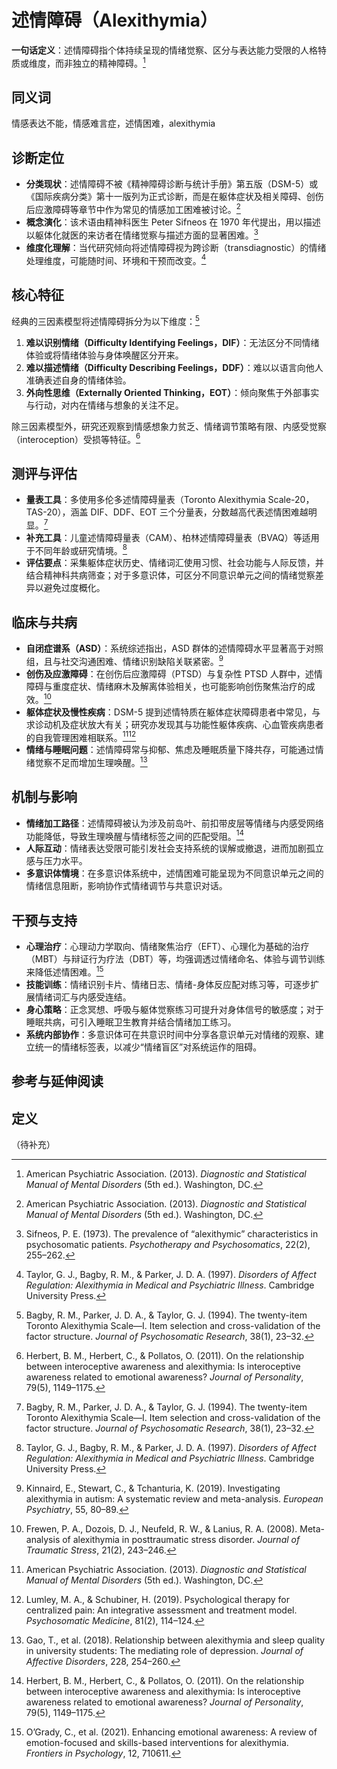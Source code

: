 # 述情障碍（Alexithymia）

**一句话定义**：述情障碍指个体持续呈现的情绪觉察、区分与表达能力受限的人格特质或维度，而非独立的精神障碍。[^述情障碍-apa]

## 同义词

情感表达不能，情感难言症，述情困难，alexithymia

## 诊断定位

- **分类现状**：述情障碍不被《精神障碍诊断与统计手册》第五版（DSM-5）或《国际疾病分类》第十一版列为正式诊断，而是在躯体症状及相关障碍、创伤后应激障碍等章节中作为常见的情感加工困难被讨论。[^述情障碍-apa]
- **概念演化**：该术语由精神科医生 Peter Sifneos 在 1970 年代提出，用以描述以躯体化就医的来访者在情绪觉察与描述方面的显著困难。[^述情障碍-sifneos]
- **维度化理解**：当代研究倾向将述情障碍视为跨诊断（transdiagnostic）的情绪处理维度，可能随时间、环境和干预而改变。[^述情障碍-taylor]

## 核心特征

经典的三因素模型将述情障碍拆分为以下维度：[^述情障碍-tas]

1. **难以识别情绪（Difficulty Identifying Feelings，DIF）**：无法区分不同情绪体验或将情绪体验与身体唤醒区分开来。
2. **难以描述情绪（Difficulty Describing Feelings，DDF）**：难以以语言向他人准确表述自身的情绪体验。
3. **外向性思维（Externally Oriented Thinking，EOT）**：倾向聚焦于外部事实与行动，对内在情绪与想象的关注不足。

除三因素模型外，研究还观察到情感想象力贫乏、情绪调节策略有限、内感受觉察（interoception）受损等特征。[^述情障碍-herbert]

## 测评与评估

- **量表工具**：多使用多伦多述情障碍量表（Toronto Alexithymia Scale-20，TAS-20），涵盖 DIF、DDF、EOT 三个分量表，分数越高代表述情困难越明显。[^述情障碍-tas]
- **补充工具**：儿童述情障碍量表（CAM）、柏林述情障碍量表（BVAQ）等适用于不同年龄或研究情境。[^述情障碍-taylor]
- **评估要点**：采集躯体症状历史、情绪词汇使用习惯、社会功能与人际反馈，并结合精神科共病筛查；对于多意识体，可区分不同意识单元之间的情绪觉察差异以避免过度概化。

## 临床与共病

- **自闭症谱系（ASD）**：系统综述指出，ASD 群体的述情障碍水平显著高于对照组，且与社交沟通困难、情绪识别缺陷关联紧密。[^述情障碍-asd]
- **创伤及应激障碍**：在创伤后应激障碍（PTSD）与复杂性 PTSD 人群中，述情障碍与重度症状、情绪麻木及解离体验相关，也可能影响创伤聚焦治疗的成效。[^述情障碍-frewen]
- **躯体症状及慢性疾病**：DSM-5 提到述情特质在躯体症状障碍患者中常见，与求诊动机及症状放大有关；研究亦发现其与功能性躯体疾病、心血管疾病患者的自我管理困难相联系。[^述情障碍-apa][^述情障碍-lumley]
- **情绪与睡眠问题**：述情障碍常与抑郁、焦虑及睡眠质量下降共存，可能通过情绪觉察不足而增加生理唤醒。[^述情障碍-gao]

## 机制与影响

- **情绪加工路径**：述情障碍被认为涉及前岛叶、前扣带皮层等情绪与内感受网络功能降低，导致生理唤醒与情绪标签之间的匹配受阻。[^述情障碍-herbert]
- **人际互动**：情绪表达受限可能引发社会支持系统的误解或撤退，进而加剧孤立感与压力水平。
- **多意识体情境**：在多意识体系统中，述情困难可能呈现为不同意识单元之间的情绪信息阻断，影响协作式情绪调节与共意识对话。

## 干预与支持

- **心理治疗**：心理动力学取向、情绪聚焦治疗（EFT）、心理化为基础的治疗（MBT）与辩证行为疗法（DBT）等，均强调透过情绪命名、体验与调节训练来降低述情困难。[^述情障碍-ogrady]
- **技能训练**：情绪识别卡片、情绪日志、情绪-身体反应配对练习等，可逐步扩展情绪词汇与内感受连结。
- **身心策略**：正念冥想、呼吸与躯体觉察练习可提升对身体信号的敏感度；对于睡眠共病，可引入睡眠卫生教育并结合情绪加工练习。
- **系统内部协作**：多意识体可在共意识时间中分享各意识单元对情绪的观察、建立统一的情绪标签表，以减少“情绪盲区”对系统运作的阻碍。

## 参考与延伸阅读

[^述情障碍-apa]: American Psychiatric Association. (2013). *Diagnostic and Statistical Manual of Mental Disorders* (5th ed.). Washington, DC.
[^述情障碍-sifneos]: Sifneos, P. E. (1973). The prevalence of “alexithymic” characteristics in psychosomatic patients. *Psychotherapy and Psychosomatics*, 22(2), 255–262.
[^述情障碍-taylor]: Taylor, G. J., Bagby, R. M., & Parker, J. D. A. (1997). *Disorders of Affect Regulation: Alexithymia in Medical and Psychiatric Illness*. Cambridge University Press.
[^述情障碍-tas]: Bagby, R. M., Parker, J. D. A., & Taylor, G. J. (1994). The twenty-item Toronto Alexithymia Scale—I. Item selection and cross-validation of the factor structure. *Journal of Psychosomatic Research*, 38(1), 23–32.
[^述情障碍-herbert]: Herbert, B. M., Herbert, C., & Pollatos, O. (2011). On the relationship between interoceptive awareness and alexithymia: Is interoceptive awareness related to emotional awareness? *Journal of Personality*, 79(5), 1149–1175.
[^述情障碍-asd]: Kinnaird, E., Stewart, C., & Tchanturia, K. (2019). Investigating alexithymia in autism: A systematic review and meta-analysis. *European Psychiatry*, 55, 80–89.
[^述情障碍-frewen]: Frewen, P. A., Dozois, D. J., Neufeld, R. W., & Lanius, R. A. (2008). Meta-analysis of alexithymia in posttraumatic stress disorder. *Journal of Traumatic Stress*, 21(2), 243–246.
[^述情障碍-lumley]: Lumley, M. A., & Schubiner, H. (2019). Psychological therapy for centralized pain: An integrative assessment and treatment model. *Psychosomatic Medicine*, 81(2), 114–124.
[^述情障碍-gao]: Gao, T., et al. (2018). Relationship between alexithymia and sleep quality in university students: The mediating role of depression. *Journal of Affective Disorders*, 228, 254–260.
[^述情障碍-ogrady]: O’Grady, C., et al. (2021). Enhancing emotional awareness: A review of emotion-focused and skills-based interventions for alexithymia. *Frontiers in Psychology*, 12, 710611.

## 定义

（待补充）
